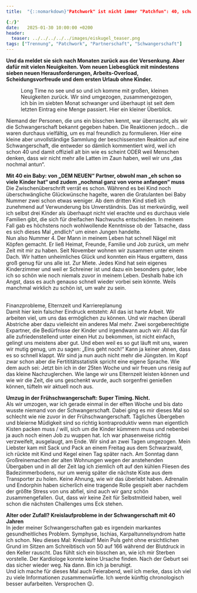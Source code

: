 ```yaml
---
title:  "{::nomarkdown}"Patchwork" ist nicht immer "Patchfun": 40, schwanger vom Neuen & ein Umzug

{:/}"
date:   2025-01-30 10:00:00 +0200
header:
  teaser: ../../../../../images/eiskugel_teaser.png
tags: ["Trennung", "Patchwork", "Partnerschaft", "Schwangerschaft"]
---
```


**Und da meldet sie sich nach Monaten zurück aus der Versenkung. Aber dafür mit vielen Neuigkeiten. Vom neuen Liebesglück mit mindestens sieben neuen Herausforderungen, Arbeits-Overload, Scheidungsvorfreude und dem ersten Urlaub ohne Kinder.**

<figure>
  <img src="../../../../../images/eiskugel.png" alt="">
  <figcaption>Long Time no see und so und ich komme mit großen, kleinen Neuigkeiten zurück. Wir sind umgezogen, zusammengezogen, ich bin im siebten Monat schwanger und überhaupt ist seit dem letzten Eintrag eine Menge passiert. Hier ein kleiner Überblick.</figcaption>
</figure>      

Niemand der Personen, die uns ein bisschen kennt, war überrascht, als wir die Schwangerschaft bekannt gegeben haben. Die Reaktionen jedoch… die waren durchaus vielfältig, um es mal freundlich zu formulieren. Hier eine kleine aber unvollständige Sammlung der beschissensten Reaktion auf eine Schwangerschaft, die entweder so dämlich kommentiert wird, weil ich schon 40 und damit offiziell alt bin wie es scheint ODER weil Menschen denken, dass wir nicht mehr alle Latten im Zaun haben, weil wir uns „das nochmal antun“. 

<b>Mit 40 ein Baby: von „DEM NEUEN“ Partner, obwohl man „eh schon so viele Kinder hat“ und zudem „nochmal ganz von vorne anfangen“ muss</b><br>
Die Zwischenüberschrift verrät es schon. Während es bei Kind noch überschwängliche Glückwünsche hagelte, waren die Gratulanten bei Baby Nummer zwei schon etwas weniger. Ab dem dritten Kind stieß ich zunehmend auf Verwunderung bis Unverständnis. Das ist merkwürdig, weil ich selbst drei Kinder als überhaupt nicht viel erachte und es durchaus viele Familien gibt, die sich für dreifachen Nachwuchs entscheiden. In meinem Fall gab es höchstens noch wohlwollende Kenntnisse ob der Tatsache, dass es sich dieses Mal „endlich“ um einen Jungen handelte. 
<br>
Nun also Nummer 4. Der Mann in meinem Leben hat schnell Nägel mit Köpfen gemacht. Er ließ Heimat, Freunde, Familie und Job zurück, um mehr Zeit mit mir zu haben. Seit November wohnen wir zusammen unter einem Dach. Wir hatten unheimliches Glück und konnten ein Haus ergattern, dass groß genug für uns alle ist. Zur Miete. Jedes Kind hat sein eigenes Kinderzimmer und weil er Schreiner ist und dazu ein besonders guter, lebe ich so schön wie noch niemals zuvor in meinem Leben. Deshalb habe ich Angst, dass es auch genauso schnell wieder vorbei sein könnte. Weils manchmal wirklich zu schön ist, um wahr zu sein. 


<br>Finanzprobleme, Elternzeit und Karriereplanung</b><br>
Damit hier kein falscher Eindruck entsteht: All das ist harte Arbeit. Wir arbeiten viel, um uns das ermöglichen zu können. Und wir machen überall Abstriche aber dazu vielleicht ein anderes Mal mehr. Zwei sorgeberechtigte Expartner, die Bedürfnisse der Kinder und irgendwann auch wir: All das für alle zufriedenstellend unter einen Hut zu bekommen, ist nicht einfach, gelingt uns meistens aber gut. Und eben weil es so gut läuft mit uns, waren wir mutig genug, um zu sagen: „Eins geht noch!“ Kann ja keiner ahnen, dass es so schnell klappt. Wir sind ja nun auch nicht mehr die Jüngsten. Im Kopf zwar schon aber die Fertititätsstatistik spricht eine eigene Sprache. Wie dem auch sei: Jetzt bin ich in der 25ten Woche und wir freuen uns riesig auf das kleine Nachzuglerchen. Wie lange wir uns Elternzeit leisten können und wie wir die Zeit, die uns geschenkt wurde, auch sorgenfrei genießen können, tüfteln wir aktuell noch aus.


<b>Umzug in der Frühschwangerschaft: Super Timing. Nicht.</b><br>
Als wir umzogen, war ich gerade einmal in der elften Woche und bis dato wusste niemand von der Schwangerschaft. Dabei ging es mir dieses Mal so schlecht wie nie zuvor in der Frühschwangerschaft. Tägliches Übergeben und bleierne Müdigkeit sind so richtig kontraproduktiv wenn man eigentlich Kisten packen muss / will, sich um die Kinder kümmern muss und nebenbei ja auch noch einen Job zu wuppen hat. Ich war phasenweise richtig verzweifelt, ausgelaugt, am Ende. Wir sind an zwei Tagen umgezogen. Mein Liebster kam mit Sack und Pack an einem Freitag aus dem Schwarzwald, ich rückte mit Kind und Kegel einen Tag später nach. Am Sonntag dann Großreinemachen der alten Wohnungen wegen der anstehenden Übergaben und in all der Zeit lag ich ziemlich oft auf den kühlen Fliesen des Badezimmerbodens, nur um wenig später die nächste Kiste aus dem Transporter zu holen. Keine Ahnung, wie wir das überlebt haben. Adrenalin und Endorphin haben sicherlich eine tragende Rolle gespielt aber nachdem der größte Stress von uns abfiel, sind auch wir ganz schön zusammengefallen. Gut, dass wir keine Zeit für Selbstmitleid haben, weil schon die nächsten Challenges ums Eck stehen.
 

<b>Alter oder Zufall? Kreislaufprobleme in der Schwangerschaft mit 40 Jahren</b><br>
In jeder meiner Schwangerschaften gab es irgendein markantes gesundheitliches Problem. Symphyse, Ischias, Karpaltunnelsyndrom hatte ich schon. Neu dieses Mal: Kreislauf! Mein Puls geht ohne ersichtlichen Grund im Sitzen am Schreibtisch von 50 auf 166 während der Blutdruck in den Keller rauscht. Das fühlt sich ein bisschen an, wie ich mir Sterben vorstelle. Der Kardiologe konnte keine Ursache finden. Nach der Geburt sei das sicher wieder weg. Na dann. Bin ich ja beruhigt.
<br>
Und ich mache für dieses Mal auch Feierabend, weil ich merke, dass ich viel zu viele Informationen zusammenwürfle. Ich werde künftig chronologisch besser aufarbeiten. Versprochen 😉.












 






 

 





 









 















 















 

 





 

  


 
 
 
 


   


 



 






 






 


 
 






















 








 

   



















  












 






 





  


  






					 


 
 








